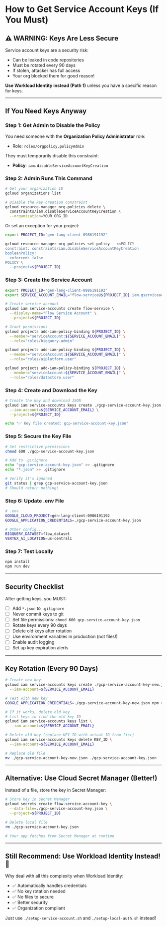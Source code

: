 # How to Get Service Account Keys (If You Must)

## ⚠️ WARNING: Keys Are Less Secure

Service account keys are a security risk:
- Can be leaked in code repositories
- Must be rotated every 90 days
- If stolen, attacker has full access
- Your org blocked them for good reason!

**Use Workload Identity instead (Path 1)** unless you have a specific reason for keys.

---

## If You Need Keys Anyway

### Step 1: Get Admin to Disable the Policy

You need someone with the **Organization Policy Administrator** role:
- Role: `roles/orgpolicy.policyAdmin`

They must temporarily disable this constraint:
- **Policy**: `iam.disableServiceAccountKeyCreation`

### Step 2: Admin Runs This Command

```bash
# Get your organization ID
gcloud organizations list

# Disable the key creation constraint
gcloud resource-manager org-policies delete \
  constraints/iam.disableServiceAccountKeyCreation \
  --organization=YOUR_ORG_ID
```

Or set an exception for your project:

```bash
export PROJECT_ID="gen-lang-client-0986191192"

gcloud resource-manager org-policies set-policy - <<POLICY
constraint: constraints/iam.disableServiceAccountKeyCreation
booleanPolicy:
  enforced: false
POLICY \
  --project=${PROJECT_ID}
```

### Step 3: Create the Service Account

```bash
export PROJECT_ID="gen-lang-client-0986191192"
export SERVICE_ACCOUNT_EMAIL="flow-service@${PROJECT_ID}.iam.gserviceaccount.com"

# Create service account
gcloud iam service-accounts create flow-service \
  --display-name="Flow Service Account" \
  --project=${PROJECT_ID}

# Grant permissions
gcloud projects add-iam-policy-binding ${PROJECT_ID} \
  --member="serviceAccount:${SERVICE_ACCOUNT_EMAIL}" \
  --role="roles/bigquery.admin"

gcloud projects add-iam-policy-binding ${PROJECT_ID} \
  --member="serviceAccount:${SERVICE_ACCOUNT_EMAIL}" \
  --role="roles/aiplatform.user"

gcloud projects add-iam-policy-binding ${PROJECT_ID} \
  --member="serviceAccount:${SERVICE_ACCOUNT_EMAIL}" \
  --role="roles/datastore.user"
```

### Step 4: Create and Download the Key

```bash
# Create the key and download JSON
gcloud iam service-accounts keys create ./gcp-service-account-key.json \
  --iam-account=${SERVICE_ACCOUNT_EMAIL} \
  --project=${PROJECT_ID}

echo "✅ Key file created: gcp-service-account-key.json"
```

### Step 5: Secure the Key File

```bash
# Set restrictive permissions
chmod 600 ./gcp-service-account-key.json

# Add to .gitignore
echo "gcp-service-account-key.json" >> .gitignore
echo "*.json" >> .gitignore

# Verify it's ignored
git status | grep gcp-service-account-key.json
# Should return nothing!
```

### Step 6: Update .env File

```bash
# .env
GOOGLE_CLOUD_PROJECT=gen-lang-client-0986191192
GOOGLE_APPLICATION_CREDENTIALS=./gcp-service-account-key.json

# Other config...
BIGQUERY_DATASET=flow_dataset
VERTEX_AI_LOCATION=us-central1
```

### Step 7: Test Locally

```bash
npm install
npm run dev
```

---

## Security Checklist

After getting keys, you MUST:

- [ ] Add `*.json` to `.gitignore`
- [ ] Never commit keys to git
- [ ] Set file permissions: `chmod 600 gcp-service-account-key.json`
- [ ] Rotate keys every 90 days
- [ ] Delete old keys after rotation
- [ ] Use environment variables in production (not files!)
- [ ] Enable audit logging
- [ ] Set up key expiration alerts

---

## Key Rotation (Every 90 Days)

```bash
# Create new key
gcloud iam service-accounts keys create ./gcp-service-account-key-new.json \
  --iam-account=${SERVICE_ACCOUNT_EMAIL}

# Test with new key
GOOGLE_APPLICATION_CREDENTIALS=./gcp-service-account-key-new.json npm run dev

# If it works, delete old key
# List keys to find the old key ID
gcloud iam service-accounts keys list \
  --iam-account=${SERVICE_ACCOUNT_EMAIL}

# Delete old key (replace KEY_ID with actual ID from list)
gcloud iam service-accounts keys delete KEY_ID \
  --iam-account=${SERVICE_ACCOUNT_EMAIL}

# Replace old file
mv ./gcp-service-account-key-new.json ./gcp-service-account-key.json
```

---

## Alternative: Use Cloud Secret Manager (Better!)

Instead of a file, store the key in Secret Manager:

```bash
# Store key in Secret Manager
gcloud secrets create flow-service-account-key \
  --data-file=./gcp-service-account-key.json \
  --project=${PROJECT_ID}

# Delete local file
rm ./gcp-service-account-key.json

# Your app fetches from Secret Manager at runtime
```

---

## Still Recommend: Use Workload Identity Instead! 🚀

Why deal with all this complexity when Workload Identity:
- ✅ Automatically handles credentials
- ✅ No key rotation needed
- ✅ No files to secure
- ✅ Better security
- ✅ Organization compliant

Just use `./setup-service-account.sh` and `./setup-local-auth.sh` instead!
